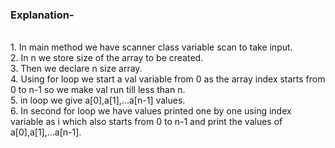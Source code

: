 <h3>Explanation-</h3>
<br>1. In main method we have scanner class variable scan to take input.
<br>2. In n we store size of the array to be created.
<br>3. Then we declare n size array.
<br>4. Using for loop we start a val variable from 0 as the array index starts from 0 to n-1 so we make val run till less than n.
<br>5. in loop we give a[0],a[1],...a[n-1] values.
<br>6. In second for loop we have values printed one by one using index variable as i which also starts from 0 to n-1 and print the values of a[0],a[1],...a[n-1].
